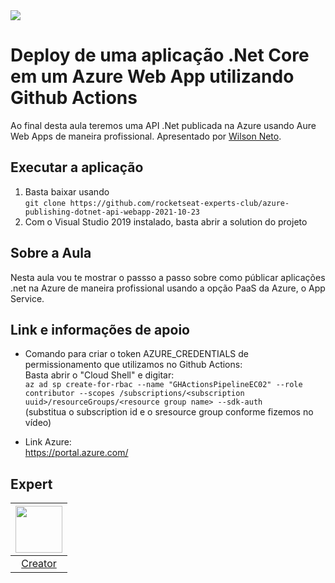 <img src="https://storage.googleapis.com/golden-wind/experts-club/capa-github.svg" />

# Deploy de uma aplicação .Net Core em um Azure Web App utilizando Github Actions

Ao final desta aula teremos uma API .Net publicada na Azure usando Aure Web Apps de maneira profissional. Apresentado por [Wilson Neto][1].

## Executar a aplicação

1. Basta baixar usando <br />`git clone https://github.com/rocketseat-experts-club/azure-publishing-dotnet-api-webapp-2021-10-23`
3. Com o Visual Studio 2019 instalado, basta abrir a solution do projeto

## Sobre a Aula

Nesta aula vou te mostrar o passso a passo sobre como públicar aplicações .net na Azure de maneira profissional usando a opção PaaS da Azure, o App Service.

## Link e informações de apoio

- Comando para criar o token AZURE_CREDENTIALS de permissionamento que utilizamos no Github Actions:<br />
Basta abrir o "Cloud Shell" e digitar: <br />`az ad sp create-for-rbac --name "GHActionsPipelineEC02" --role contributor --scopes /subscriptions/<subscription uuid>/resourceGroups/<resource group name> --sdk-auth`<br /> 
(substitua o subscription id e o sresource group conforme fizemos no vídeo)

- Link Azure:<br />
https://portal.azure.com/

## Expert

| [<img src="https://github.com/wilsonneto-dev.png" width="75px;"/>][1] |
| :-: |
|[Creator][1]|


[1]: https://www.twitch.tv/wilsonnetodev
